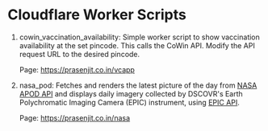 # Cloudflare Worker Scripts

1. cowin_vaccination_availability: Simple worker script to show vaccination availability at the set pincode. This calls the CoWin API. Modify the API request URL to the desired pincode. 

    Page: https://prasenjit.co.in/vcapp
    
2. nasa_pod: Fetches and renders the latest picture of the day from [NASA APOD API](https://api.nasa.gov/) and displays daily imagery collected by DSCOVR's Earth Polychromatic Imaging Camera (EPIC) instrument, using [EPIC API](https://epic.gsfc.nasa.gov/about/api). 

    Page: https://prasenjit.co.in/nasa

